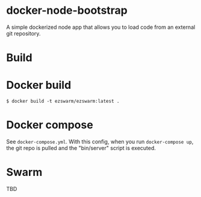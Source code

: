 # docker-node-bootstrap
A simple dockerized node app that allows you to load code from an external git repository.

# Build

# Docker build
```
$ docker build -t ezswarm/ezswarm:latest .
```

# Docker compose

See `docker-compose.yml`. With this config, when you run
`docker-compose up`, the git repo is pulled and the "bin/server"
script is executed.

# Swarm

TBD
